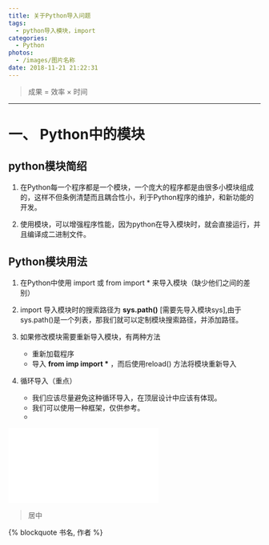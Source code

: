 ```yaml
---
title: 关于Python导入问题
tags:
  - python导入模块，import
categories:
  - Python
photos:
  - /images/图片名称
date: 2018-11-21 21:22:31
---
```


<blockquote class="blockquote-center">成果 = 效率 × 时间</blockquote>

---
# 一、 Python中的模块


## python模块简绍


1. 在Python每一个程序都是一个模块，一个庞大的程序都是由很多小模块组成的，这样不但条例清楚而且耦合性小，利于Python程序的维护，和新功能的开发。

2. 使用模块，可以增强程序性能，因为python在导入模块时，就会直接运行，并且编译成二进制文件。


## Python模块用法


1. 在Python中使用 import 或 from import * 来导入模块（缺少他们之间的差别）

2. import 导入模块时的搜索路径为 **sys.path()** [需要先导入模块sys],由于sys.path()是一个列表，那我们就可以定制模块搜索路径，并添加路径。

3. 如果修改模块需要重新导入模块，有两种方法
    - 重新加载程序
    - 导入 **from imp import \*** ，而后使用reload() 方法将模块重新导入

4. 循环导入（重点）
    
    - 我们应该尽量避免这种循环导入，在顶层设计中应该有体现。
    - 我们可以使用一种框架，仅供参考。
    - 

![module](./attachments/1543817547342.drawio.html)








<blockquote class="blockquote-center"> 居中 </blockquote>

{% blockquote 书名, 作者 %}
